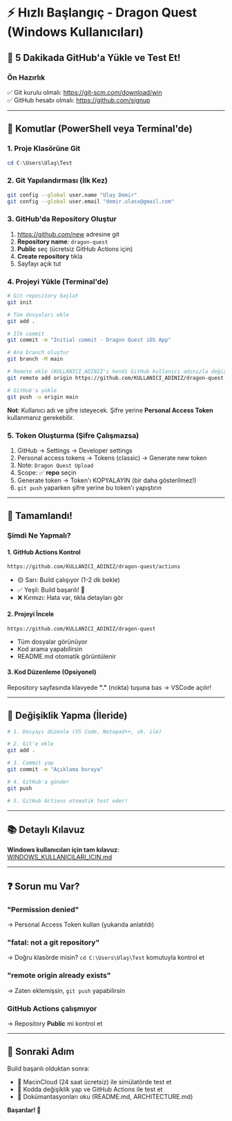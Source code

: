 # ⚡ Hızlı Başlangıç - Dragon Quest (Windows Kullanıcıları)

## 🎯 5 Dakikada GitHub'a Yükle ve Test Et!

### Ön Hazırlık
✅ Git kurulu olmalı: https://git-scm.com/download/win  
✅ GitHub hesabı olmalı: https://github.com/signup

---

## 📝 Komutlar (PowerShell veya Terminal'de)

### 1. Proje Klasörüne Git
```powershell
cd C:\Users\Ulaş\Test
```

### 2. Git Yapılandırması (İlk Kez)
```bash
git config --global user.name "Ulaş Demir"
git config --global user.email "demir.ulasx@gmail.com"
```

### 3. GitHub'da Repository Oluştur
1. https://github.com/new adresine git
2. **Repository name**: `dragon-quest`
3. **Public** seç (ücretsiz GitHub Actions için)
4. **Create repository** tıkla
5. Sayfayı açık tut

### 4. Projeyi Yükle (Terminal'de)
```bash
# Git repository başlat
git init

# Tüm dosyaları ekle
git add .

# İlk commit
git commit -m "Initial commit - Dragon Quest iOS App"

# Ana branch oluştur
git branch -M main

# Remote ekle (KULLANICI_ADINIZ'ı kendi GitHub kullanıcı adınızla değiştir!)
git remote add origin https://github.com/KULLANICI_ADINIZ/dragon-quest.git

# GitHub'a yükle
git push -u origin main
```

**Not**: Kullanıcı adı ve şifre isteyecek. Şifre yerine **Personal Access Token** kullanmanız gerekebilir.

### 5. Token Oluşturma (Şifre Çalışmazsa)
1. GitHub → Settings → Developer settings
2. Personal access tokens → Tokens (classic) → Generate new token
3. Note: `Dragon Quest Upload`
4. Scope: ✅ **repo** seçin
5. Generate token → Token'ı KOPYALAYIN (bir daha gösterilmez!)
6. `git push` yaparken şifre yerine bu token'ı yapıştırın

---

## 🎉 Tamamlandı!

### Şimdi Ne Yapmalı?

#### 1. GitHub Actions Kontrol
```
https://github.com/KULLANICI_ADINIZ/dragon-quest/actions
```
- 🟡 Sarı: Build çalışıyor (1-2 dk bekle)
- ✅ Yeşil: Build başarılı! 🎉
- ❌ Kırmızı: Hata var, tıkla detayları gör

#### 2. Projeyi İncele
```
https://github.com/KULLANICI_ADINIZ/dragon-quest
```
- Tüm dosyalar görünüyor
- Kod arama yapabilirsin
- README.md otomatik görüntülenir

#### 3. Kod Düzenleme (Opsiyonel)
Repository sayfasında klavyede **"."** (nokta) tuşuna bas → VSCode açılır!

---

## 🔄 Değişiklik Yapma (İleride)

```bash
# 1. Dosyayı düzenle (VS Code, Notepad++, vb. ile)

# 2. Git'e ekle
git add .

# 3. Commit yap
git commit -m "Açıklama buraya"

# 4. GitHub'a gönder
git push

# 5. GitHub Actions otomatik test eder!
```

---

## 📚 Detaylı Kılavuz

**Windows kullanıcıları için tam kılavuz**: [WINDOWS_KULLANICILARI_ICIN.md](WINDOWS_KULLANICILARI_ICIN.md)

---

## ❓ Sorun mu Var?

### "Permission denied"
→ Personal Access Token kullan (yukarıda anlatıldı)

### "fatal: not a git repository"
→ Doğru klasörde misin? `cd C:\Users\Ulaş\Test` komutuyla kontrol et

### "remote origin already exists"
→ Zaten eklemişsin, `git push` yapabilirsin

### GitHub Actions çalışmıyor
→ Repository **Public** mi kontrol et

---

## 🎯 Sonraki Adım

Build başarılı olduktan sonra:
- 📱 MacinCloud (24 saat ücretsiz) ile simülatörde test et
- 🎨 Kodda değişiklik yap ve GitHub Actions ile test et
- 📄 Dokümantasyonları oku (README.md, ARCHITECTURE.md)

**Başarılar! 🚀**

